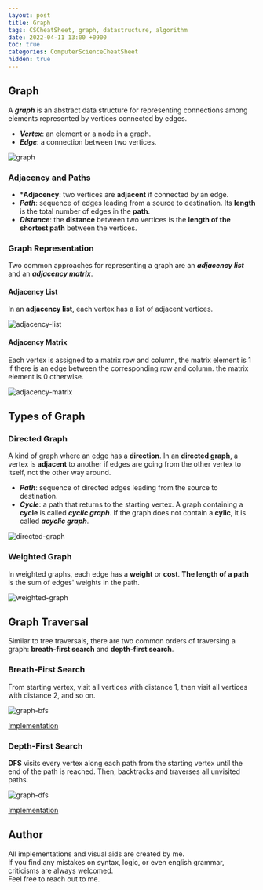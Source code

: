```yaml
---
layout: post
title: Graph
tags: CSCheatSheet, graph, datastructure, algorithm
date: 2022-04-11 13:00 +0900
toc: true
categories: ComputerScienceCheatSheet
hidden: true
---
```

## Graph
A ***graph*** is an abstract data structure for representing connections among elements represented by vertices connected by edges.
* ***Vertex***: an element or a node in a graph.
* ***Edge***: a connection between two vertices.

![graph](https://kwangjong.github.io/CSCheatSheet/img/graph.png)

### Adjacency and Paths
* ***Adjacency**: two vertices are **adjacent** if connected by an edge.
* ***Path***: sequence of edges leading from a source to destination. Its **length** is the total number of edges in the **path**.
* ***Distance***: the **distance** between two vertices is the **length of the shortest path** between the vertices.

### Graph Representation
Two common approaches for representing a graph are an ***adjacency list*** and an ***adjacency matrix***.
#### Adjacency List
In an **adjacency list**, each vertex has a list of adjacent vertices.

![adjacency-list](https://kwangjong.github.io/CSCheatSheet/img/adjacency-list.png)

#### Adjacency Matrix
Each vertex is assigned to a matrix row and column, the matrix element is 1 if there is an edge between the corresponding row and column. the matrix element is 0 otherwise.

![adjacency-matrix](https://kwangjong.github.io/CSCheatSheet/img/adjacency-matrix.png)


## Types of Graph
### Directed Graph
A kind of graph where an edge has a **direction**. In an **directed graph**, a vertex is **adjacent** to another if edges are going from the other vertex to itself, not the other way around.
* ***Path***: sequence of directed edges leading from the source to destination.
* ***Cycle***: a path that returns to the starting vertex. A graph containing a **cycle** is called ***cyclic graph***. If the graph does not contain a **cylic**, it is called ***acyclic graph***.

![directed-graph](https://kwangjong.github.io/CSCheatSheet/img/directed-graph.png)

### Weighted Graph
In weighted graphs, each edge has a **weight** or **cost**. **The length of a path** is the sum of edges' weights in the path.

![weighted-graph](https://kwangjong.github.io/CSCheatSheet/img/weighted-graph.png)


## Graph Traversal
Similar to tree traversals, there are two common orders of traversing a graph: **breath-first search** and **depth-first search**.
### Breath-First Search
From starting vertex, visit all vertices with distance 1, then visit all vertices with distance 2, and so on.

![graph-bfs](https://kwangjong.github.io/CSCheatSheet/img/graph-bfs.gif)

[Implementation](https://github.com/Kwangjong/CSCheatSheet/blob/main/implementation/graph-traversal.py)

### Depth-First Search
**DFS** visits every vertex along each path from the starting vertex until the end of the path is reached. Then, backtracks and traverses all unvisited paths.

![graph-dfs](https://kwangjong.github.io/CSCheatSheet/img/graph-dfs.gif)

[Implementation](https://github.com/Kwangjong/CSCheatSheet/blob/main/implementation/graph-traversal.py)

<!--
### Dijkstra’s shortest path algorithm

An algorithm that determines the shortest path from a starting vertex to each vertex in a graph

### Bellman-Ford’s shortest path algorithm

### Topological sorting

### Minimum spanning tree

### All pairs shortest path
-->

## Author
All implementations and visual aids are created by me.<br/>
If you find any mistakes on syntax, logic, or even english grammar, criticisms are always welcomed.<br/> 
Feel free to reach out to me.
